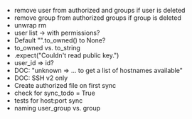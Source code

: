 * remove user from authorized and groups if user is deleted
* remove group from authorized groups if group is deleted
* unwrap rm
* user list -> with permissions? 
* Default "".to_owned() to None?
* to_owned vs. to_string
* .expect("Couldn't read public key.")
* user_id => id?
* DOC: "unknown => ... to get a list of hostnames available"
* DOC: SSH v2 only
* Create authorized file on first sync
* check for sync_todo = True
* tests for host:port sync
* naming user_group vs. group

